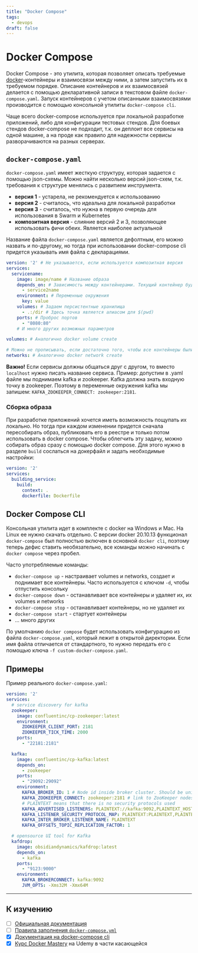 ```yaml
---
title: "Docker Compose"
tags:
  - devops
draft: false
---
```


# Docker Compose

Docker Compose - это утилита, которая позволяет описать требуемые [docker](docker.md)-контейнеры и взаимосвязи между ними, а затем запустить их в требуемом порядке.
Описание контейнеров и их взаимосвязей делается с помощью декларативной записи в текстовом файле `docker-compose.yaml`.
Запуск контейнеров с учетом описанными взаимосвязями производится с помощью консольной утилиты `docker-compose cli`.

Чаще всего docker-compose используется при локальной разработке приложений, либо для конфигурации тестовых стендов.
Для боевых стендов docker-compose не подходит, т.к. он деплоит все сервисы на одной машине, а на проде как правило для надежности сервисы разворачиваются на разных серверах.


## `docker-compose.yaml`
`docker-compose.yaml` имеет жесткую структуру, которая задается с помощью json-схемы.
Можно найти несколько версий json-схем, т.к. требования к структуре менялись с развитием инструмента.
- **версия 1** - устарела, не рекомендуется к использованию
- **версия 2** - считалось, что идеальна для локальной разработки
- **версия 3** - считалось, что нужна в первую очередь для использования в Swarm и Kubernetes
- **композитная версия** - слияние версий 2 и 3, позволяющее использовать фичи обеих. Является наиболее актуальной

Название файла `docker-compose.yaml` является дефолтным, его можно назвать и по-другому, но тогда при использовании docker-compose cli придется указывать имя файла с декларациями.

```yaml
version: '2' # Не указывается, если используется композитная версия
services:
  servicename:
    image: image/name # Название образа
    depends_on: # Зависимость между контейнерами. Текущий контейнер будет запущен только после того, как поднимутся все, от кого он зависит
      - service2name
    environment: # Переменные окружения
      key: value
    volumes: # Задаем персистентные хранилища
      - .:/dir # Здесь точка является алиасом для $(pwd)
    ports: # Проброс портов
      - "8080:80"
    # И много других возможных параметров

volumes: # Аналогично docker volume create

# Можно не прописывать, если достаточно того, чтобы все контейнеры были в одной сети. Bridge будет создан по умолчанию
networks: # Аналогично docker network create
```

**Важно!** Если сервисы должны общаться друг с другом, то вместо `localhost` нужно писать название сервиса.
Пример: допустим в .yaml файле мы поднимаем kafka и zookeeper. Kafka должна знать входную точку в zookeeper. Поэтому в переменные окружения kafka мы запишем: `KAFKA_ZOOKEEPER_CONNECT: zookeeper:2181`.


### Сборка образа
При разработке приложений хочется иметь возможность пощупать их локально.
Но тогда при каждом изменении придется сначала пересобирать образ, публиковать его в реестре и только потом использовать в docker compose.
Чтобы облегчить эту задачу, можно собирать образ сразу с помощью docker compose.
Для этого нужно в разделе `build` сослаться на докерфайл и задать необходимые настройки:
```yaml
version: '2'
services:
  building_service:
    build: 
      context: .
      dockerfile: Dockerfile
```


## Docker Compose CLI
Консольная утилита идет в комплекте с docker на Windows и Mac. На Linux ее нужно скачать отдельно.
С версии docker 20.10.13 функционал `docker-compose` был полностью включен в основной `docker cli`, поэтому теперь дефис ставить необязательно, все команды можно начинать с `docker compose` через пробел.

Часто употребляемые команды:
- `docker-compose up` - настраивает volumes и networks, создает и поднимает все контейнеры. Часто используется с ключом `-d`, чтобы отпустить консольку
- `docker-compose down` - останавливает все контейнеры и удаляет их, их volumes и networks
- `docker-compose stop` - останавливает контейнеры, но не удаляет их
- `docker-compose start` - стартует контейнеры
- ... много других

По умолчанию `docker compose` будет использовать конфигурацию из файла `docker-compose.yaml`, который лежит в открытой директории. 
Если имя файла отличается от стандартного, то нужно передать его с помощью ключа `-f custom-docker-compose.yaml`.


## Примеры

Пример реального `docker-compose.yaml`:
```yaml
version: '2'
services:
  # service discovery for kafka
  zookeeper:
    image: confluentinc/cp-zookeeper:latest
    environment:
      ZOOKEEPER_CLIENT_PORT: 2181
      ZOOKEEPER_TICK_TIME: 2000
    ports:
      - "22181:2181"

  kafka:
    image: confluentinc/cp-kafka:latest
    depends_on:
      - zookeeper
    ports:
      - "29092:29092"
    environment:
      KAFKA_BROKER_ID: 1 # Node id inside broker cluster. Should be unique for cluster
      KAFKA_ZOOKEEPER_CONNECT: zookeeper:2181 # link to ZooKeeper nodes
      # PLAINTEXT means that there is no security protocols used
      KAFKA_ADVERTISED_LISTENERS: PLAINTEXT://kafka:9092,PLAINTEXT_HOST://localhost:29092
      KAFKA_LISTENER_SECURITY_PROTOCOL_MAP: PLAINTEXT:PLAINTEXT,PLAINTEXT_HOST:PLAINTEXT
      KAFKA_INTER_BROKER_LISTENER_NAME: PLAINTEXT
      KAFKA_OFFSETS_TOPIC_REPLICATION_FACTOR: 1

  # opensource UI tool for Kafka
  kafdrop:
    image: obsidiandynamics/kafdrop:latest
    depends_on:
      - kafka
    ports:
      - "9123:9000"
    environment:
      KAFKA_BROKERCONNECT: kafka:9092
      JVM_OPTS: -Xms32M -Xmx64M
```


---
## К изучению

- [ ] [Официальная документация](https://docs.docker.com/compose/)
- [ ] [Правила заполнения `docker-compose.yml`](https://docs.docker.com/compose/compose-file/)
- [X] [Документация на docker-compose cli](https://docs.docker.com/compose/reference/)
- [X] [Курс Docker Mastery](https://www.udemy.com/course/docker-mastery/) на Udemy в части касающейся
